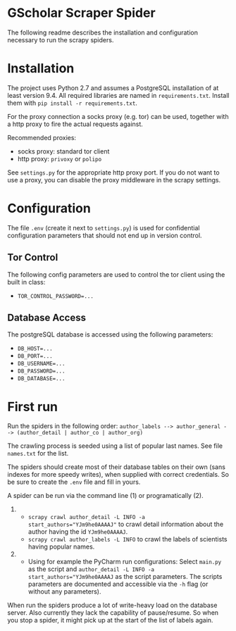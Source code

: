 # GScholar Scraper Spider

The following readme describes the installation and configuration necessary to run the scrapy spiders.

# Installation

The project uses Python 2.7 and assumes a PostgreSQL installation of at least version 9.4.
All required libraries are named in `requirements.txt`. Install them with `pip install -r requirements.txt`.

For the proxy connection a socks proxy (e.g. tor) can be used, together with a http proxy
to fire the actual requests against.

Recommended proxies:

- socks proxy: standard tor client
- http proxy: `privoxy` or `polipo`

See `settings.py` for the appropriate http proxy port. If you do not want to use a proxy, you can disable the proxy
middleware in the scrapy settings.

# Configuration

The file `.env` (create it next to `settings.py`) is used for confidential configuration parameters that should not end up in version control.

## Tor Control

The following config parameters are used to control the tor client using the built in class:

- `TOR_CONTROL_PASSWORD=...`

## Database Access

The postgreSQL database is accessed using the following parameters:

- `DB_HOST=...`
- `DB_PORT=...`
- `DB_USERNAME=...`
- `DB_PASSWORD=...`
- `DB_DATABASE=...`

# First run

Run the spiders in the following order:
 `author_labels --> author_general --> (author_detail | author_co | author_org)` 

The crawling process is seeded using a list of popular last names. See file `names.txt` for the list.

The spiders should create most of their database tables on their own (sans indexes for more speedy writes), 
when supplied with correct credentials. So be sure to create the `.env` file and fill in yours.

A spider can be run via the command line (1) or programatically (2).

1.
    - `scrapy crawl author_detail -L INFO -a start_authors="YJm9he0AAAAJ"` to crawl detail information about the author having the id
      `YJm9he0AAAAJ`.
    - `scrapy crawl author_labels -L INFO` to crawl the labels of scientists having popular names.
2.
    - Using for example the PyCharm run configurations: Select `main.py` as the script and 
    `author_detail -L INFO -a start_authors="YJm9he0AAAAJ` as the script parameters. The scripts parameters are documented
    and accessible via the `-h` flag (or without any parameters).
    
When run the spiders produce a lot of write-heavy load on the database server. Also currently they lack the capability 
of pause/resume. So when you stop a spider, it might pick up at the start of the list of labels again.

